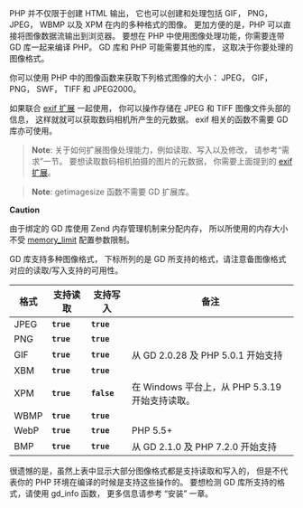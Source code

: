PHP 并不仅限于创建 HTML 输出， 它也可以创建和处理包括 GIF， PNG， JPEG，
WBMP 以及 XPM 在内的多种格式的图像。 更加方便的是，PHP
可以直接将图像数据流输出到浏览器。 要想在 PHP
中使用图像处理功能，你需要连带 GD 库一起来编译 PHP。 GD 库和 PHP
可能需要其他的库， 这取决于你要处理的图像格式。

你可以使用 PHP 中的图像函数来获取下列格式图像的大小： JPEG， GIF， PNG，
SWF， TIFF 和 JPEG2000。

如果联合 <a href="/ref/exif.html" class="link">exif 扩展</a> 一起使用，
你可以操作存储在 JPEG 和 TIFF 图像文件头部的信息，
这样就就可以获取数码相机所产生的元数据。 exif 相关的函数不需要 GD
库亦可使用。

> **Note**: <span class="simpara">
> 关于如何扩展图像处理能力，例如读取、写入以及修改， 请参考“需求”一节。
> 要想读取数码相机拍摄的图片的元数据， 你需要上面提到的
> <a href="/ref/exif.html" class="link">exif 扩展</a>。 </span>

> **Note**: <span class="simpara"> <span
> class="function">getimagesize</span> 函数不需要 GD 扩展库。 </span>

**Caution**

由于绑定的 GD 库使用 Zend 内存管理机制来分配内存，
所以所使用的内存大小不受
<a href="/ini/core.html#ini.memory-limit" class="link">memory_limit</a>
配置参数限制。

GD 库支持多种图像格式， 下标所列的是 GD
所支持的格式，请注意备图像格式对应的读取/写入支持的可用性。

| 格式 | 支持读取   | 支持写入    | 备注                                            |
|------|------------|-------------|-------------------------------------------------|
| JPEG | **`true`** | **`true`**  |                                                 |
| PNG  | **`true`** | **`true`**  |                                                 |
| GIF  | **`true`** | **`true`**  | 从 GD 2.0.28 及 PHP 5.0.1 开始支持              |
| XBM  | **`true`** | **`true`**  |                                                 |
| XPM  | **`true`** | **`false`** | 在 Windows 平台上，从 PHP 5.3.19 开始支持读取。 |
| WBMP | **`true`** | **`true`**  |                                                 |
| WebP | **`true`** | **`true`**  | PHP 5.5+                                        |
| BMP  | **`true`** | **`true`**  | 从 GD 2.1.0 及 PHP 7.2.0 开始支持               |

很遗憾的是，虽然上表中显示大部分图像格式都是支持读取和写入的，
但是不代表你的 PHP 环境在编译的时候是支持这些操作的。 要想检测 GD
库所支持的格式，请使用 <span class="function">gd\_info</span> 函数，
更多信息请参考 “安装” 一章。

